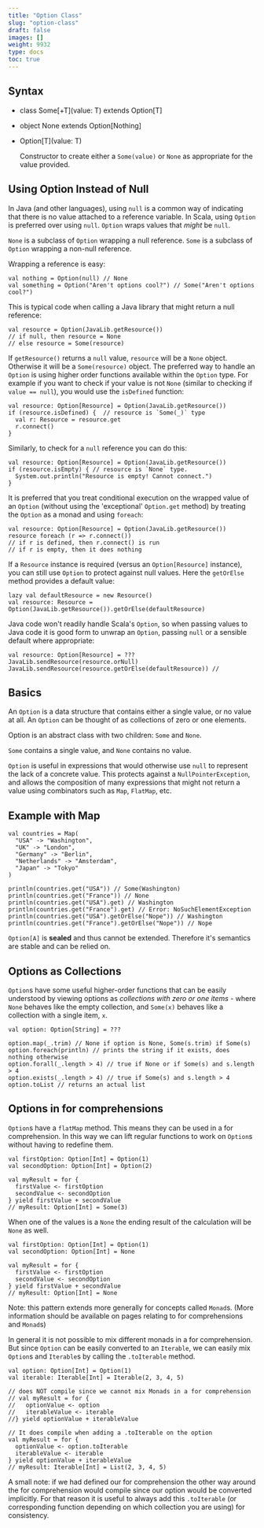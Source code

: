 ```yaml
---
title: "Option Class"
slug: "option-class"
draft: false
images: []
weight: 9932
type: docs
toc: true
---
```


## Syntax
-   class Some\[+T](value: T) extends Option\[T]
-   object None extends Option\[Nothing]
-   Option\[T](value: T)
    
    Constructor to create either a `Some(value)` or `None` as appropriate for the value provided.

## Using Option Instead of Null
In Java (and other languages), using `null` is a common way of indicating that there is no value attached to a reference variable. In Scala, using `Option` is preferred over using `null`. `Option` wraps values that *might* be `null`.

`None` is a subclass of `Option` wrapping a null reference. `Some` is a subclass of `Option` wrapping a non-null reference.

Wrapping a reference is easy:

```
val nothing = Option(null) // None
val something = Option("Aren't options cool?") // Some("Aren't options cool?")
```

This is typical code when calling a Java library that might return a null reference:

```
val resource = Option(JavaLib.getResource())
// if null, then resource = None
// else resource = Some(resource)
```

If `getResource()` returns a `null` value, `resource` will be a `None` object. Otherwise it will be a `Some(resource)` object. The preferred way to handle an `Option` is using higher order functions available within the `Option` type. For example if you want to check if your value is not `None` (similar to checking if `value == null`), you would use the `isDefined` function:

```
val resource: Option[Resource] = Option(JavaLib.getResource())
if (resource.isDefined) {  // resource is `Some(_)` type
  val r: Resource = resource.get
  r.connect()
}
```

Similarly, to check for a `null` reference you can do this:
```
val resource: Option[Resource] = Option(JavaLib.getResource())
if (resource.isEmpty) { // resource is `None` type.
  System.out.println("Resource is empty! Cannot connect.")
}
```

It is preferred that you treat conditional execution on the wrapped value of an `Option` (without using the 'exceptional' `Option.get` method) by treating the `Option` as a monad and using `foreach`:

```
val resource: Option[Resource] = Option(JavaLib.getResource())
resource foreach (r => r.connect())
// if r is defined, then r.connect() is run
// if r is empty, then it does nothing
```

If a `Resource` instance is required (versus an `Option[Resource]` instance), you can still use `Option` to protect against null values. Here the `getOrElse` method provides a default value:

```
lazy val defaultResource = new Resource()
val resource: Resource = Option(JavaLib.getResource()).getOrElse(defaultResource)

```

Java code won't readily handle Scala's `Option`, so when passing values to Java code it is good form to unwrap an `Option`, passing `null` or a sensible default where appropriate:

```
val resource: Option[Resource] = ???
JavaLib.sendResource(resource.orNull)
JavaLib.sendResource(resource.getOrElse(defaultResource)) // 
```

## Basics
An `Option` is a data structure that contains either a single value, or no value at all. An `Option` can be thought of as collections of zero or one elements.

Option is an abstract class with two children: `Some` and `None`.

`Some` contains a single value, and `None` contains no value.

`Option` is useful in expressions that would otherwise use `null` to represent the lack of a concrete value. This protects against a `NullPointerException`, and allows the composition of many expressions that might not return a value using combinators such as `Map`, `FlatMap`, etc.

## Example with Map ##

```
val countries = Map(
  "USA" -> "Washington",
  "UK" -> "London",
  "Germany" -> "Berlin",
  "Netherlands" -> "Amsterdam",
  "Japan" -> "Tokyo"
)
    
println(countries.get("USA")) // Some(Washington)
println(countries.get("France")) // None
println(countries.get("USA").get) // Washington
println(countries.get("France").get) // Error: NoSuchElementException
println(countries.get("USA").getOrElse("Nope")) // Washington
println(countries.get("France").getOrElse("Nope")) // Nope
```

`Option[A]` is **sealed** and thus cannot be extended. Therefore it's semantics are stable and can be relied on.

## Options as Collections
`Option`s have some useful higher-order functions that can be easily understood by viewing options as _collections with zero or one items_ - where `None` behaves like the empty collection, and `Some(x)` behaves like a collection with a single item, `x`. 

    val option: Option[String] = ???

    option.map(_.trim) // None if option is None, Some(s.trim) if Some(s)
    option.foreach(println) // prints the string if it exists, does nothing otherwise
    option.forall(_.length > 4) // true if None or if Some(s) and s.length > 4
    option.exists(_.length > 4) // true if Some(s) and s.length > 4
    option.toList // returns an actual list

## Options in for comprehensions
`Option`s have a `flatMap` method. This means they can be used in a for comprehension. In this way we can lift regular functions to work on `Option`s without having to redefine them.

    val firstOption: Option[Int] = Option(1)
    val secondOption: Option[Int] = Option(2)
    
    val myResult = for {
      firstValue <- firstOption
      secondValue <- secondOption
    } yield firstValue + secondValue
    // myResult: Option[Int] = Some(3)

When one of the values is a `None` the ending result of the calculation will be `None` as well.

    val firstOption: Option[Int] = Option(1)
    val secondOption: Option[Int] = None
    
    val myResult = for {
      firstValue <- firstOption
      secondValue <- secondOption
    } yield firstValue + secondValue
    // myResult: Option[Int] = None

Note: this pattern extends more generally for concepts called `Monad`s. (More information should be available on pages relating to for comprehensions and `Monad`s)

In general it is not possible to mix different monads in a for comprehension. But since `Option` can be easily converted to an `Iterable`, we can easily mix `Option`s and `Iterable`s by calling the `.toIterable` method.

    val option: Option[Int] = Option(1)
    val iterable: Iterable[Int] = Iterable(2, 3, 4, 5)

    // does NOT compile since we cannot mix Monads in a for comprehension
    // val myResult = for {
    //   optionValue <- option
    //   iterableValue <- iterable
    //} yield optionValue + iterableValue

    // It does compile when adding a .toIterable on the option
    val myResult = for {
      optionValue <- option.toIterable
      iterableValue <- iterable
    } yield optionValue + iterableValue
    // myResult: Iterable[Int] = List(2, 3, 4, 5)

A small note: if we had defined our for comprehension the other way around the for comprehension would compile since our option would be converted implicitly. For that reason it is useful to always add this `.toIterable` (or corresponding function depending on which collection you are using) for consistency.

